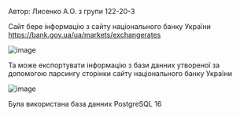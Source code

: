 Автор: Лисенко А.О. з групи 122-20-3

Сайт бере інформацію з сайту національного банку України https://bank.gov.ua/ua/markets/exchangerates

![image](https://github.com/Soda-Programist/Hryvnia-exchange-rates/assets/83551970/d1e0779e-2c4f-407c-ab8b-ce270b684af2)

Та може експортувати інформацію з бази данних утвореної за допомогою парсингу сторінки сайту національного банку України

![image](https://github.com/Soda-Programist/Hryvnia-exchange-rates/assets/83551970/3508e570-4e23-4e7c-8c60-394cb84577fb)

Була використана база данних PostgreSQL 16
